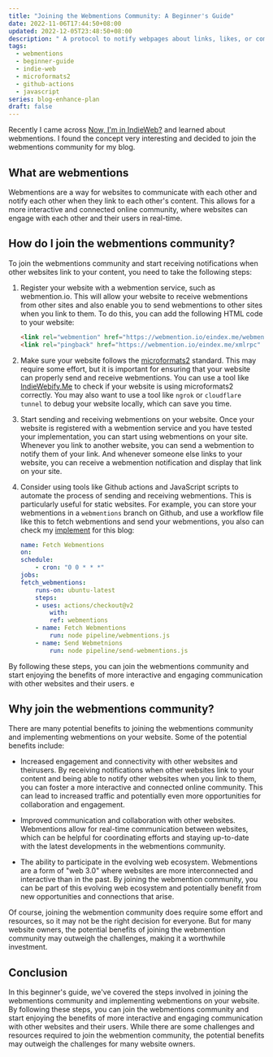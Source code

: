 ```yaml
---
title: "Joining the Webmentions Community: A Beginner's Guide"
date: 2022-11-06T17:44:50+08:00
updated: 2022-12-05T23:48:50+08:00
description: " A protocol to notify webpages about links, likes, or comments. Enables better communication on the internet."
tags:
  - webmentions
  - beginner-guide
  - indie-web
  - microformats2
  - github-actions
  - javascript
series: blog-enhance-plan
draft: false
---
```


Recently I came across [Now, I'm in IndieWeb?](https://www.owenyoung.com/en/blog/indieweb/) and learned about webmentions. I found the concept very interesting and decided to join the webmentions community for my blog.

## What are webmentions

Webmentions are a way for websites to communicate with each other and notify each other when they link to each other's content. This allows for a more interactive and connected online community, where websites can engage with each other and their users in real-time.

## How do I join the webmentions community?

To join the webmentions community and start receiving notifications when other websites link to your content, you need to take the following steps:

1. Register your website with a webmention service, such as webmention.io. This will allow your website to receive webmentions from other sites and also enable you to send webmentions to other sites when you link to them. To do this, you can add the following HTML code to your website:

   ```html
   <link rel="webmention" href="https://webmention.io/eindex.me/webmention" />
   <link rel="pingback" href="https://webmention.io/eindex.me/xmlrpc" />
   ```

2. Make sure your website follows the [microformats2](https://microformats.org/) standard. This may require some effort, but it is important for ensuring that your website can properly send and receive webmentions. You can use a tool like [IndieWebify.Me](https://indiewebify.me/) to check if your website is using microformats2 correctly. You may also want to use a tool like `ngrok` or `cloudflare tunnel` to debug your website locally, which can save you time.

3. Start sending and receiving webmentions on your website. Once your website is registered with a webmention service and you have tested your implementation, you can start using webmentions on your site. Whenever you link to another website, you can send a webmention to notify them of your link. And whenever someone else links to your website, you can receive a webmention notification and display that link on your site.

4. Consider using tools like Github actions and JavaScript scripts to automate the process of sending and receiving webmentions. This is particularly useful for static websites. For example, you can store your webmentions in a `webmentions` branch on Github, and use a workflow file like this to fetch webmentions and send your webmentions, you also can check my [implement](https://github.com/EINDEX/blog/blob/main/.github/workflows/fetch-webmentions.yaml) for this blog:

   ```yaml
   name: Fetch Webmentions
   on:
   schedule:
       - cron: "0 0 * * *"
   jobs:
   fetch_webmentions:
       runs-on: ubuntu-latest
       steps:
       - uses: actions/checkout@v2
           with:
           ref: webmentions
       - name: Fetch Webmentions
           run: node pipeline/webmentions.js
       - name: Send Webmetnions
           run: node pipeline/send-webmentions.js
   ```

By following these steps, you can join the webmentions community and start enjoying the benefits of more interactive and engaging communication with other websites and their users.
e
## Why join the webmentions community?

There are many potential benefits to joining the webmentions community and implementing webmentions on your website. Some of the potential benefits include:

- Increased engagement and connectivity with other websites and theirusers. By receiving notifications when other websites link to your content and being able to notify other websites when you link to them, you can foster a more interactive and connected online community. This can lead to increased traffic and potentially even more opportunities for collaboration and engagement.

- Improved communication and collaboration with other websites. Webmentions allow for real-time communication between websites, which can be helpful for coordinating efforts and staying up-to-date with the latest developments in the webmentions community.

- The ability to participate in the evolving web ecosystem. Webmentions are a form of "web 3.0" where websites are more interconnected and interactive than in the past. By joining the webmention community, you can be part of this evolving web ecosystem and potentially benefit from new opportunities and connections that arise.

Of course, joining the webmention community does require some effort and resources, so it may not be the right decision for everyone. But for many website owners, the potential benefits of joining the webmention community may outweigh the challenges, making it a worthwhile investment.

## Conclusion

In this beginner's guide, we've covered the steps involved in joining the webmentions community and implementing webmentions on your website. By following these steps, you can join the webmentions community and start enjoying the benefits of more interactive and engaging communication with other websites and their users. While there are some challenges and resources required to join the webmention community, the potential benefits may outweigh the challenges for many website owners.
